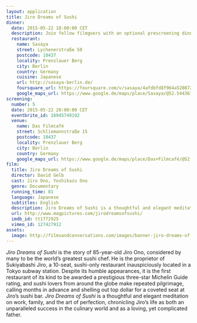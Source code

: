 ```yaml
---
layout: application
title: Jiro Dreams of Sushi
dinner:
  date: 2015-05-22 18:00:00 CET
  description: Join fellow filmgoers with an optional prescreening dinner at *Sasaya*—one of Berlin’s finest Japanese restaurants serving an authentic selection of fresh sushi and seasonal dishes.
  restaurant:
    name: Sasaya
    street: Lychenerstraße 50
    postcode: 10437
    locality: Prenzlauer Berg
    city: Berlin
    country: Germany
    cuisine: Japanese
    url: http://sasaya-berlin.de/
    foursquare_url: https://foursquare.com/v/sasaya/4afdbfd8f964a520872a22e3
    google_maps_url: https://www.google.de/maps/place/Sasaya/@52.544361,13.418525,17z/data=!3m1!4b1!4m2!3m1!1s0x47a84dff7fc65425:0xa5112b5e44056103
screening:
  number: 5
  date: 2015-05-22 20:00:00 CET
  eventbrite_id: 16945749192
  venue:
    name: Das Filmcafé
    street: Schliemannstraße 15
    postcode: 10437
    locality: Prenzlauer Berg
    city: Berlin
    country: Germany
    google_maps_url: https://www.google.de/maps/place/Das+Filmcafé/@52.543592,13.41985,17z/data=!4m6!1m3!3m2!1s0x47a84dff985f5863:0x6730066f8aa942d6!2sDas+Filmcafé!3m1!1s0x47a84dff985f5863:0x6730066f8aa942d6
film:
  title: Jiro Dreams of Sushi
  director: David Gelb
  cast: Jiro Ono, Yoshikazu Ono
  genre: Documentary
  running_time: 81
  language: Japanese
  subtitles: English
  description: Jiro Dreams of Sushi is a thoughtful and elegant meditation on work, family, and the art of perfection, chronicling Jiro Ono’s life as both an unparalleled success in the culinary world and as a loving, yet complicated father.
  url: http://www.magpictures.com/jirodreamsofsushi/
  imdb_id: tt1772925
  vimeo_id: 127427912
assets:
  image: http://filmsandconversations.com/images/banner-jiro-dreams-of-sushi.jpg
---
```

*Jiro Dreams of Sushi* is the story of 85-year-old Jiro Ono, considered by many to be the world’s greatest sushi chef.  He is the proprietor of Sukiyabashi Jiro, a 10-seat, sushi-only restaurant inauspiciously located in a Tokyo subway station.  Despite its humble appearances, it is the first restaurant of its kind to be awarded a prestigious three-star Michelin Guide rating, and sushi lovers from around the globe make repeated pilgrimage, calling months in advance and shelling out top dollar for a coveted seat at Jiro’s sushi bar.  *Jiro Dreams of Sushi* is a thoughtful and elegant meditation on work, family, and the art of perfection, chronicling Jiro’s life as both an unparalleled success in the culinary world and as a loving, yet complicated father.
